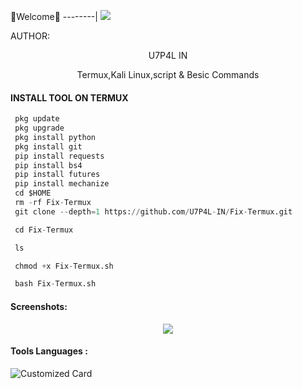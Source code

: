 🌺Welcome🌺
--------|
![](https://media.tenor.com/iVCiM9W7cvYAAAAd/welcome.gif)



AUTHOR:
<p align="center">
U7P4L IN 

</br>
<p align="center">
      Termux,Kali Linux,script & Besic Commands

</p>
  
#### INSTALL TOOL ON TERMUX
```python
 pkg update
 pkg upgrade
 pkg install python
 pkg install git
 pip install requests
 pip install bs4
 pip install futures
 pip install mechanize
 cd $HOME 
 rm -rf Fix-Termux
 git clone --depth=1 https://github.com/U7P4L-IN/Fix-Termux.git

 cd Fix-Termux

 ls

 chmod +x Fix-Termux.sh

 bash Fix-Termux.sh
```
#### Screenshots:

<p align="center"><img src="https://github.com/U7P4L-IN/Fix-Tarmux/blob/main/IMG_20230307_094834.jpg">


#### Tools Languages :

![Customized Card](https://github-readme-stats.vercel.app/api/pin?username=U7P4L-IN&repo=Fix-Tarmux&title_color=fff&icon_color=f9f9f9&text_color=9f9f9f&bg_color=151515)
